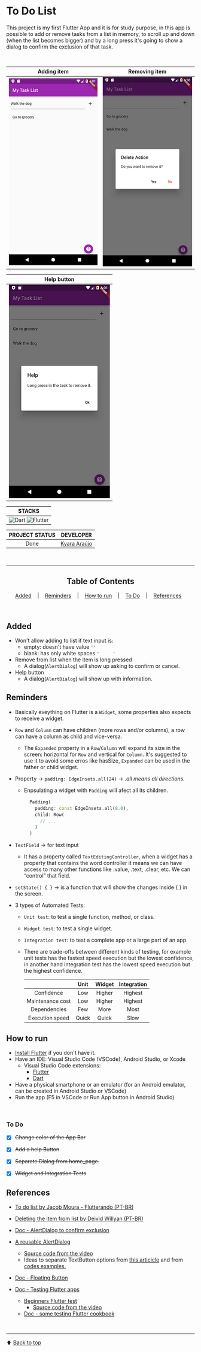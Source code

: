 # To Do List

This project is my first Flutter App and it is for study purpose, in this app is possible to add or remove tasks from a list in memory, to scroll up and down (when the list becomes bigger) and by a long press it's going to show a dialog to confirm the exclusion of that task.


<div align="center">
<br>

| Adding item | Removing item
| :---: | :---: |
|![adding_items_screenshot](./readme_images/adding_item.png) | ![removing_items_screenshot](./readme_images/removing_item.png) |

| Help button | 
| :---: |
|![help_button_screenshot](./readme_images/help_button.png) |


|     STACKS    |
|      :---:    | 
| ![Dart](https://img.shields.io/badge/-Dart-0175C2?style=flat-square&logo=dart&logoColor=white) ![Flutter](https://img.shields.io/badge/-Flutter-02569B?style=flat-square&logo=flutter&logoColor=white) | 


| PROJECT STATUS   |                      DEVELOPER                   |
|        :---:     |                         :---:                    |  
|     	Done       |   [Kyara Araújo](https://github.com/kyaraaraujo) | 


<br>



---

## Table of Contents

[Added](#added) &nbsp;&nbsp; | &nbsp;&nbsp; 
[Reminders](#reminders) &nbsp;&nbsp; | &nbsp;&nbsp; 
[How to run](#how-to-run) &nbsp;&nbsp; | &nbsp;&nbsp; 
[To Do](#to-do) &nbsp;&nbsp; | &nbsp;&nbsp; 
[References](#references) &nbsp;&nbsp; 

</div>
<br>


## Added
- Won't allow adding to list if text input is:
  - empty: doesn't have value `''`
  - blank: has only white spaces `'     '`
- Remove from list when the item is long pressed
  - A dialog(`AlertDialog`) will show up asking to confirm or cancel.
- Help button
  - A dialog(`AlertDialog`) will show up with information.

## Reminders
- Basically eveything on Flutter is a `Widget`, some properties also expects to receive a widget.

- `Row` and `Column` can have children (more rows and/or columns), a row can have a column as child and vice-versa.
  - The `Expanded` property in a `Row`/`Column` will expand its size in the screen: horizontal for `Row` and vertical for `Column`. It's suggested to use it to avoid some erros like hasSize, `Expanded` can be used in the father or child widget.

- Property → `padding: EdgeInsets.all(24)` → *.all means all directions.*
  - Enpsulating a widget with `Padding` will afect all its children.
    ```Dart
      Padding(
        padding: const EdgeInsets.all(8.0),
        child: Row(
          // ...
        )
      )
    ```
- `TextField` → for text input
    - It has a property called `TextEditingController`, when a widget has a property that contains the word controller it means we can have access to many other functions like .value, .text, .clear, etc. We can “control” that field.

- `setState() { }` → is a function that will show the changes inside { } in the screen.

- 3 types of Automated Tests:
  - `Unit test`: to test a single function, method, or class.
  - `Widget test`: to test a single widget.
  - `Integration test`: to test a complete app or a large part of an app.
  
  - There are trade-offs between different kinds of testing, for example unit tests has the fastest speed execution but the lowest confidence, in another hand integration test has the lowest speed execution but  the highest confidence.
  
    |                  | Unit  | Widget | Integration |
    | :--:             | :--:  |   :--: |    :--:     |
    | Confidence       | Low   | Higher	|   Highest   |
    | Maintenance cost | Low   | Higher | 	Highest   |
    | Dependencies     | Few   | More   |	  Most      |
    | Execution speed  | Quick | Quick  |	  Slow      |



## **How to run**
- [Install Flutter](https://flutter.dev/) if you don't have it.
- Have an IDE: Visual Studio Code (VSCode), Android Studio, or Xcode
  - Visual Studio Code extensions: 
    - [Flutter](https://marketplace.visualstudio.com/items?itemName=Dart-Code.flutter)
    - [Dart](https://marketplace.visualstudio.com/items?itemName=Dart-Code.dart-code)
- Have a physical smartphone or an emulator (for an Android emulator, can be created in Android Studio or VSCode)
- Run the app (F5 in VSCode or Run App button in Android Studio)

<br>

### To Do

- [x] ~~Change color of the App Bar~~

- [x] ~~Add a help Button~~

- [x] ~~Separate Dialog from home_page.~~

- [x] ~~Widget and Integration Tests~~


## References
- [To do list by Jacob Moura - Flutterando (PT-BR)](https://www.youtube.com/watch?v=Hq7JFYQEQjw&list=PLlBnICoI-g-fuy5jZiCufhFip1BlBswI7&index=26)

- [Deleting the item from list by Deivid Willyan (PT-BR)](https://www.youtube.com/watch?v=PlB25Z3ma8E&list=PLRpTFz5_57cvo0CHf-AnojOvpznz8YO7S&index=9)

- [Doc - AlertDialog to confirm exclusion](https://api.flutter.dev/flutter/material/AlertDialog-class.html)

- [A reusable AlertDialog](https://www.youtube.com/watch?v=CXO7tKEVjI4)
  - [Source code from the video](https://github.com/TheTechDesigner/AlertDialog-Logout)
  - Ideas to separate TextButton options from [this articicle](https://dltlabs.medium.com/a-reusable-flutter-alert-dialog-for-your-projects-3a75148cd418) and 
  from [codes examples.](https://www.codegrepper.com/code-examples/dart/alert+dialog+in+flutter)

- [Doc - Floating Button](https://api.flutter.dev/flutter/material/FloatingActionButton-class.html)

- [Doc - Testing Flutter apps](https://docs.flutter.dev/testing)
  - [Beginners Flutter test](https://www.youtube.com/watch?v=Ghqry5dtgH4&list=PLB6lc7nQ1n4jN2u4rMmb-3tdJ_cQBs-YS&index=2)
    - [Source code from the video](https://github.com/ResoCoder/testing-flutter-apps-tutorial)
  - [Doc - some testing Flutter cookbook](https://docs.flutter.dev/cookbook/testing/widget/tap-drag)


<br>

---
⬆ [Back to top](#to-do-list)

<br>
